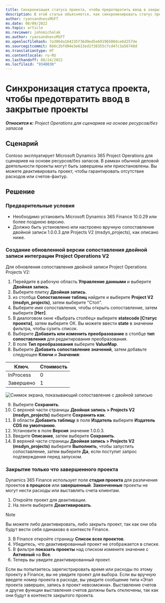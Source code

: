 ```yaml
---
title: Синхронизация статуса проекта, чтобы предотвратить ввод в закрытые проекты
description: В этой статье объясняется, как синхронизировать статус проекта, чтобы предотвратить ввод в неактивные или закрытые проекты.
author: ryansandnessMSFT
ms.date: 08/09/2022
ms.topic: article
ms.reviewer: johnmichalak
ms.author: ryansandnessMSFT
ms.openlocfilehash: 7a306da164235f36d9ed5e69196508dce6d257de
ms.sourcegitcommit: 6b6c2bfd04e3e613ed1f38355c7cd47c3a56748d
ms.translationtype: HT
ms.contentlocale: ru-RU
ms.lasthandoff: 08/24/2022
ms.locfileid: "9348038"
---
```

# <a name="sync-project-status-to-prevent-entry-against-closed-projects"></a>Синхронизация статуса проекта, чтобы предотвратить ввод в закрытые проекты

_**Относится к:** Project Operations для сценариев на основе ресурсов/без запасов_

## <a name="scenario"></a>Сценарий

Contoso эксплуатирует Microsoft Dynamics 365 Project Operations для сценариев на основе ресурсов/без запасов. В рамках обычной деловой деятельности проекты могут быть завершены или приостановлены. Вы можете деактивировать проект, чтобы гарантировать отсутствие расходов или счетов-фактур.

## <a name="solution"></a>Решение

### <a name="prerequisites"></a>Предварительные условия

-   Необходимо установить Microsoft Dynamics 365 Finance 10.0.29 или более позднюю версию.
-   Должно быть установлено или настроено вручную сопоставление двойной записи 1.0.0.3 для Projects V2 (msdyn\_projects), как описано ниже.

### <a name="create-an-updated-version-of-the-project-operations-integration-projects-v2-dual-write-map"></a>Создание обновленной версии сопоставления двойной записи интеграции Project Operations V2

Для обновления сопоставления двойной записи Project Operations Projects V2:

1. Перейдите в рабочую область **Управление данными** и выберите **Двойная запись**.
2. Выберите плитку **Двойная запись**.
3. из столбца **Сопоставление таблиц** найдите и выберите **Project V2 (msdyn\_projects)**, затем выберите "Стоп".
4. Выберите имя сопоставления, чтобы открыть сопоставление, затем выберите **[Нет]**.
5. В диалоговом окне «Выбрать столбец» выберите **statecode \[Статус проекта\]**, затем выберите ОК. Вы можете ввести **state** в значении фильтра, чтобы сузить список.
6.  Выберите **Добавить или изменить преобразование** в столбце **тип сопоставления** для редактирования преобразования.
7.  В поле **Тип преобразования** выберите **ValueMap**.
8.  Выберите **Добавить сопоставление значений**, затем добавьте следующее **Ключи** и **Значения**:

   Ключ.       | Стоимость 
   ----------|-------
   InProcess | 0     
   Завершено | 1     

![Снимок экрана, показывающий сопоставление с двойной записью](media/projectstage-dw-mapping.png)

9. Выберите **Сохранить**.
10. С верхней части страницы **Двойная запись > Projects V2 (msdyn_projects)** выберите **Сохранить как**.
11. В области **Добавить таблицу** в поле **Издатель** выберите **Издатель CDS по умолчанию**.
12. Установите в поле **Версия** значение 1.0.0.3.
13. Введите **Описание**, затем выберите **Сохранить**.
14. В верхней части страницы **Двойная запись > Projects V2 (msdyn_projects)** выберите **Выполнить**, чтобы запустить сопоставление, затем выберите **Да**, если поступит запрос подтверждения перед запуском. 

### <a name="close-a-newly-completed-project"></a>Закрытие только что завершенного проекта

Dynamics 365 Finance использует поле **стадия проекта** для различения проектов **в процессе** или **завершенный**. **Законченные** проекты не могут нести расходы или выставлять счета клиентам.

1. Откройте проект для деактивации.
2. На ленте выберите **Деактивировать**.

> [!NOTE]
> Вы можете либо деактивировать, либо закрыть проект, так как они оба будут вести себя одинаково в контексте Finance.

3. В Finance откройте страницу **Список всех проектов**.
4. Убедитесь, что деактивированный проект не отображается в списке.
5. В фильтре **показать проекты** над списком измените значение с **Активный** на **Все**.
6. Теперь вы увидите деактивированный проект.

Если вы попытаетесь зарегистрировать время или расходы по этому проекту в Finance, вы не увидите проект для выбора. Если вы вручную введете номер проекта в расходе, вы увидите сообщение типа «Этап проекта завершен, запись в проект невозможна». Выставление счетов и другие функции выставления счетов должны быть отключены, так как они будут в контексте закрытого проекта.

